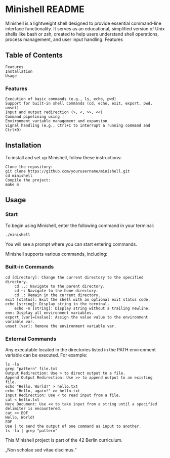 # Minishell README
Minishell is a lightweight shell designed to provide essential command-line interface functionality. It serves as an educational, simplified version of Unix shells like bash or zsh, created to help users understand shell operations, process management, and user input handling.
Features

## Table of Contents

    Features
    Installation
    Usage

### Features

    Execution of basic commands (e.g., ls, echo, pwd)
    Support for built-in shell commands (cd, echo, exit, export, pwd, unset)
    Input and output redirection (>, <, >>, <<)
    Command pipelining using |
    Environment variable management and expansion
    Signal handling (e.g., Ctrl+C to interrupt a running command and Ctrl+D)

## Installation

To install and set up Minishell, follow these instructions:

    Clone the repository:
    git clone https://github.com/yourusername/minishell.git
    cd minishell
    Compile the project:
    make m

## Usage

### Start
To begin using Minishell, enter the following command in your terminal:

    ./minishell

You will see a prompt where you can start entering commands.

Minishell supports various commands, including:

### Built-in Commands

    cd [directory]: Change the current directory to the specified directory.
        cd ..: Navigate to the parent directory.
        cd ~: Navigate to the home directory.
        cd .: Remain in the current directory.
    exit [status]: Exit the shell with an optional exit status code.
    echo [string]: Display string in the terminal.
        echo -n [string]: Display string without a trailing newline.
    env: Display all environment variables.
    export [var]=[value]: Assign the value value to the environment variable var.
    unset [var]: Remove the environment variable var.

### External Commands

Any executable located in the directories listed in the PATH environment variable can be executed. For example:

    ls -la
    grep "pattern" file.txt
    Output Redirection: Use > to direct output to a file.
    Append Output Redirection: Use >> to append output to an existing file.
    echo "Hello, World!" > hello.txt
    echo "Hello, again!" >> hello.txt
    Input Redirection: Use < to read input from a file.
    cat < hello.txt
    Here Document: Use << to take input from a string until a specified delimiter is encountered.
    cat << EOF
    Hello, World!
    EOF
    Use | to send the output of one command as input to another.
    ls -la | grep "pattern"

This Minishell project is part of the 42 Berlin curriculum.

„Non scholae sed vitae discimus.“
